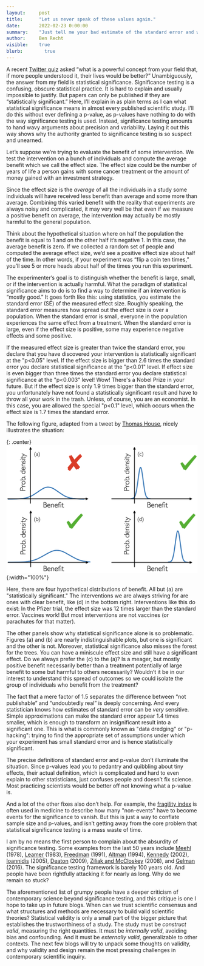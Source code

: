 ```yaml
---
layout:     post
title:      "Let us never speak of these values again."
date:       2022-02-23 0:00:00
summary:    "Just tell me your bad estimate of the standard error and why you think it's well motivated. I have no interest in knowing what the p-value is."
author:     Ben Recht
visible:    true
blurb: 		  true
---
```


A recent [Twitter quiz](https://twitter.com/emollick/status/1493428796539772937) asked “what is a powerful concept from your field that, if more people understood it, their lives would be better?” Unambiguously, the answer from my field is statistical significance. Significance testing is a confusing, obscure statistical practice. It is hard to explain and usually impossible to justify. But papers can only be published if they are “statistically significant.” Here, I’ll explain in as plain terms as I can what statistical significance means in almost every published scientific study. I’ll do this without ever defining a p-value, as p-values have nothing to do with the way significance testing is used. Instead, significance testing amounts to hand wavy arguments about precision and variability. Laying it out this way shows why the authority granted to significance testing is so suspect and unearned.

Let’s suppose we’re trying to evaluate the benefit of some intervention. We test the intervention on a bunch of individuals and compute the average benefit which we call the effect size. The effect size could be the number of years of life a person gains with some cancer treatment or the amount of money gained with an investment strategy.

Since the effect size is the _average_ of all the individuals in a study some individuals will have received less benefit than average and some more than average. Combining this varied benefit with the reality that experiments are always noisy and complicated, it may very well be that even if we measure a positive benefit on average, the intervention may actually be mostly harmful to the general population.

Think about the hypothetical situation where on half the population the benefit is equal to 1 and on the other half it’s negative 1. In this case, the average benefit is zero. If we collected a random set of people and computed the average effect size, we’d see a positive effect size about half of the time. In other words, if your experiment was “flip a coin ten times,” you’ll see 5 or more heads about half of the times you run this experiment.

The experimenter’s goal is to distinguish whether the benefit is large, small, or if the intervention is actually harmful. What the paradigm of statistical significance aims to do is to find a way to determine if an intervention is “mostly good.” It goes forth like this: using statistics, you estimate the standard error (SE) of the measured effect size. Roughly speaking, the standard error measures how spread out the effect size is over a population. When the standard error is small, everyone in the population experiences the same effect from a treatment. When the standard error is large, even if the effect size is positive, some may experience negative effects and some positive.

If the measured effect size is greater than twice the standard error, you declare that you have discovered your intervention is statistically significant at the "p<0.05" level. If the effect size is bigger than 2.6 times the standard error you declare statistical significance at the
"p<0.01" level. If effect size is even bigger than three times the standard error you declare statistical significance at the "p<0.003" level! Wow! There's a Nobel Prize in your future. But if the effect size is only 1.9 times bigger than the standard error, you unfortunately have not found a statistically significant result and have to throw all your work in the trash. Unless, of course, you are an economist. In this case, you are allowed the special "p<0.1" level, which occurs when the effect size is 1.7 times the standard error.

The following figure, adapted from a tweet by [Thomas House](https://twitter.com/TAH_Sci/status/1490701257769734145), nicely illustrates the situation:

{: .center}
![Only one of these droids is significant](/assets/significant.png){:width="100%"}

Here, there are four hypothetical distributions of benefit. All but (a) are "statistically significant." The interventions we are always striving for are ones with clear benefit, like (d) in the bottom right. Interventions like this do exist: In the Pfizer trial, the effect size was 12 times larger than the standard error. Vaccines work! But most interventions are not vaccines (or parachutes for that matter).

The other panels show why statistical significance alone is so problematic. Figures (a) and (b) are nearly indistinguishable plots, but one is significant and the other is not. Moreover, statistical significance also misses the forest for the trees. You can have a miniscule effect size and still have a significant effect. Do we always prefer the (c) to the (a)? Is a meager, but mostly positive benefit necessarily better than a treatment potentially of large benefit to some but harmful to others necessarily? Wouldn’t it be in our interest to understand this spread of outcomes so we could isolate the group of individuals who benefit from the treatment?

The fact that a mere factor of 1.5 separates the difference between “not publishable” and “undoubtedly real” is deeply concerning. And every statistician knows how estimates of standard error can be _very_ sensitive. Simple approximations can make the standard error appear 1.4 times smaller, which is enough to transform an insignificant result into a significant one. This is what is commonly known as "data dredging" or "p-hacking": trying to find the appropriate set of assumptions under which your experiment has small standard error and is hence statistically significant.

The precise definitions of standard error and p-value don’t illuminate the situation. Since p-values lead you to pedantry and quibbling about tiny effects, their actual definition, which is complicated and hard to even explain to other statisticians, just confuses people and doesn’t fix science. Most practicing scientists would be better off not knowing what a p-value is.

And a lot of the other fixes also don’t help. For example, the [fragility index](https://clincalc.com/Stats/FragilityIndex.aspx) is often used in medicine to describe how many "non-events" have to become events for the significance to vanish. But this is just a way to conflate sample size and p-values, and isn’t getting away from the core problem that statistical significance testing is a mass waste of time.

I am by no means the first person to complain about the absurdity of significance testing. Some examples from the last 50 years include [Meehl](https://citeseerx.ist.psu.edu/viewdoc/download?doi=10.1.1.200.7648&rep=rep1&type=pdf) (1978), [Leamer](https://www.jstor.org/stable/1803924) (1983), [Freedman](https://www.jstor.org/stable/270939) (1991), [Altman](https://www.bmj.com/content/308/6924/283) (1994), [Kennedy](http://www.principlesofeconometrics.com/poe5/writing/kennedy.pdf) (2002), [Ioannidis](https://journals.plos.org/plosmedicine/article?id=10.1371/journal.pmed.0020124) (2005), [Deaton](https://www.princeton.edu/~deaton/downloads/Instruments_of_Development.pdf) (2009), [Ziliak and McCloskey](https://www.press.umich.edu/186351/cult_of_statistical_significance) (2008), and [Gelman](https://stat.columbia.edu/~gelman/research/published/asa_pvalues.pdf) (2016). The significance testing framework is barely 100 years old. And people have been rightfully attacking it for nearly as long. Why do we remain so stuck?

The aforementioned list of grumpy people have a deeper criticism of contemporary science beyond significance testing, and this critique is one I hope to take up in future blogs. When can we trust scientific consensus and what structures and methods are necessary to build valid scientific theories? Statistical validity is only a small part of the bigger picture that establishes the trustworthiness of a study. The study must be _construct valid_, measuring the right quantities. It must be _internally valid_, avoiding bias and confounding. And it must be _externally valid_, generalizable to other contexts. The next few blogs will try to unpack some thoughts on validity, and why validity and design remain the most pressing challenges in contemporary scientific inquiry.
